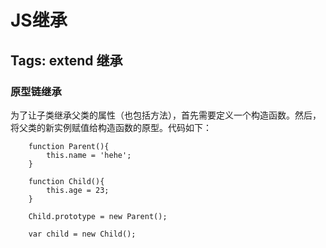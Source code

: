# JS继承
Tags: extend 继承
---


### 原型链继承
为了让子类继承父类的属性（也包括方法），首先需要定义一个构造函数。然后，将父类的新实例赋值给构造函数的原型。代码如下：
```
	function Parent(){
		this.name = 'hehe';
	}

	function Child(){
		this.age = 23;
	}

	Child.prototype = new Parent();

	var child = new Child();
```